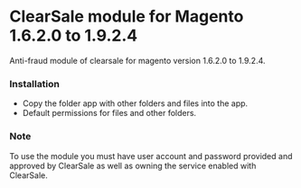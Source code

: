 # ClearSale module for Magento 1.6.2.0 to 1.9.2.4

Anti-fraud module of clearsale for magento version 1.6.2.0 to 1.9.2.4.

### Installation

* Copy the folder app with other folders and files into the app.
* Default permissions for files and other folders.

### Note

To use the module you must have user account and password provided and approved by ClearSale as well as owning the service enabled with ClearSale.

